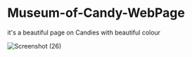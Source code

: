# Museum-of-Candy-WebPage
it's a beautiful page on Candies with beautiful colour

![Screenshot (26)](https://github.com/AnukulPr1me/Museum-of-Candy-WebPage/assets/101039186/6f5137d3-60c4-4f2c-ae50-d79fc8fa6a38)
